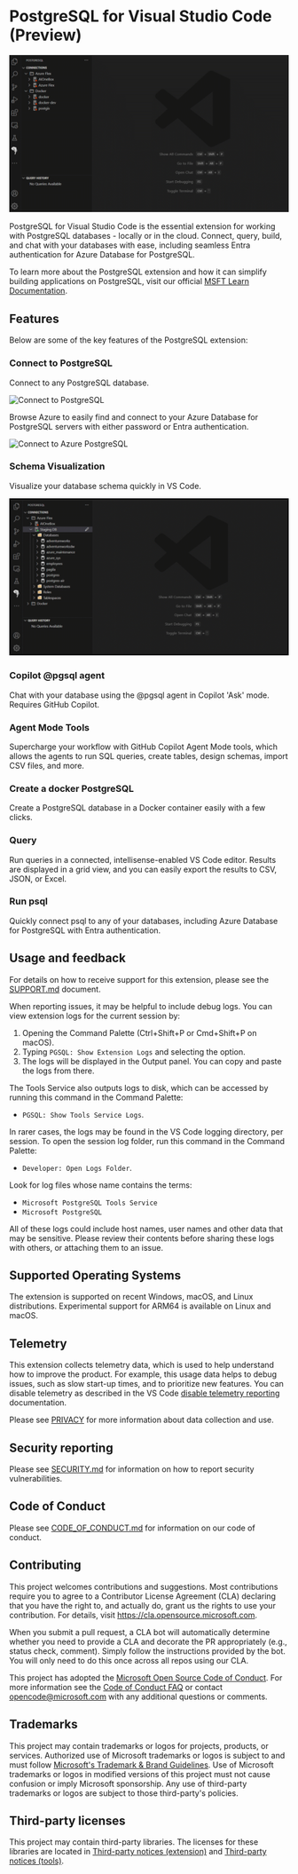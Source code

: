 # PostgreSQL for Visual Studio Code (Preview)

![PostgreSQL for Visual Studio Code](img/intro-vid.gif)

PostgreSQL for Visual Studio Code is the essential extension for working with PostgreSQL databases - locally or in the cloud. Connect, query, build, and chat with your databases with ease, including seamless Entra authentication for Azure Database for PostgreSQL.

To learn more about the PostgreSQL extension and how it can simplify building
applications on PostgreSQL, visit our official [MSFT Learn Documentation].

## Features

Below are some of the key features of the PostgreSQL extension:

### Connect to PostgreSQL

Connect to any PostgreSQL database.

![Connect to PostgreSQL](img/connect-local-vid.gif)

Browse Azure to easily find and connect to your Azure Database for PostgreSQL servers with either password or Entra authentication.

![Connect to Azure PostgreSQL](img/connect-azure-vid.gif)

### Schema Visualization

Visualize your database schema quickly in VS Code.

![Schema Visualization](img/schema-viz-vid.gif)

### Copilot @pgsql agent

Chat with your database using the @pgsql agent in Copilot 'Ask' mode. Requires GitHub Copilot.

### Agent Mode Tools

Supercharge your workflow with GitHub Copilot Agent Mode tools, which allows the agents to run SQL queries, create tables, design schemas, import CSV files, and more.

### Create a docker PostgreSQL

Create a PostgreSQL database in a Docker container easily with a few clicks.

### Query

Run queries in a connected, intellisense-enabled VS Code editor. Results are displayed in a grid view, and you can easily export the results to CSV, JSON, or Excel.

### Run psql

Quickly connect psql to any of your databases, including Azure Database for PostgreSQL with Entra authentication.

## Usage and feedback

For details on how to receive support for this extension, please see the
[SUPPORT.md](SUPPORT.md) document.

When reporting issues, it may be helpful to include debug logs. You can view
extension logs for the current session by:

1. Opening the Command Palette (Ctrl+Shift+P or Cmd+Shift+P on macOS).
2. Typing `PGSQL: Show Extension Logs` and selecting the option.
3. The logs will be displayed in the Output panel. You can copy and paste the logs from there.

The Tools Service also outputs logs to disk, which can be accessed by running
this command in the Command Palette:

- `PGSQL: Show Tools Service Logs`.

In rarer cases, the logs may be found in the VS Code logging directory, per
session. To open the session log folder, run this command in the Command
Palette:

- `Developer: Open Logs Folder`.

Look for log files whose name contains the terms:

- `Microsoft PostgreSQL Tools Service`
- `Microsoft PostgreSQL`

All of these logs could include host names, user names and other data that may be
sensitive. Please review their contents before sharing these logs with others, or
attaching them to an issue.

## Supported Operating Systems

The extension is supported on recent Windows, macOS, and Linux distributions. Experimental
support for ARM64 is available on Linux and macOS.

## Telemetry

This extension collects telemetry data, which is used to help understand how to
improve the product. For example, this usage data helps to debug issues, such as
slow start-up times, and to prioritize new features. You can disable telemetry
as described in the VS Code [disable telemetry reporting] documentation.

Please see [PRIVACY](PRIVACY) for more information about data collection and use.

## Security reporting

Please see [SECURITY.md](SECURITY.md) for information on how to report security vulnerabilities.

## Code of Conduct

Please see [CODE_OF_CONDUCT.md](CODE_OF_CONDUCT.md) for information on our code of conduct.

## Contributing

This project welcomes contributions and suggestions.  Most contributions require you to agree to a
Contributor License Agreement (CLA) declaring that you have the right to, and actually do, grant us
the rights to use your contribution. For details, visit https://cla.opensource.microsoft.com.

When you submit a pull request, a CLA bot will automatically determine whether you need to provide
a CLA and decorate the PR appropriately (e.g., status check, comment). Simply follow the instructions
provided by the bot. You will only need to do this once across all repos using our CLA.

This project has adopted the [Microsoft Open Source Code of Conduct](https://opensource.microsoft.com/codeofconduct/).
For more information see the [Code of Conduct FAQ](https://opensource.microsoft.com/codeofconduct/faq/) or
contact [opencode@microsoft.com](mailto:opencode@microsoft.com) with any additional questions or comments.

## Trademarks

This project may contain trademarks or logos for projects, products, or services. Authorized use of Microsoft
trademarks or logos is subject to and must follow
[Microsoft's Trademark & Brand Guidelines](https://www.microsoft.com/en-us/legal/intellectualproperty/trademarks/usage/general).
Use of Microsoft trademarks or logos in modified versions of this project must not cause confusion or imply Microsoft sponsorship.
Any use of third-party trademarks or logos are subject to those third-party's policies.

## Third-party licenses

This project may contain third-party libraries. The licenses for these libraries
are located in [Third-party notices (extension)] and [Third-party notices (tools)].

[disable telemetry reporting]: https://code.visualstudio.com/docs/getstarted/telemetry#_disable-telemetry-reporting
[MSFT Learn Documentation]: https://aka.ms/pg-vscode-docs
[Third-party notices (extension)]: ThirdPartyNotices-EXTENSION.txt
[Third-party notices (tools)]: ThirdPartyNotices-TOOLS.txt
